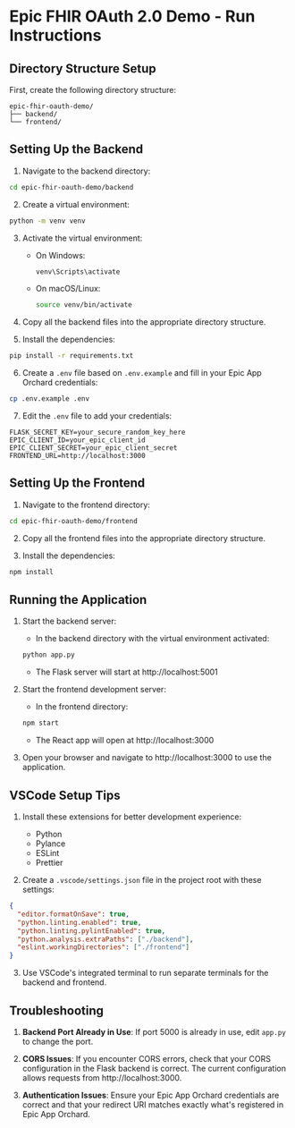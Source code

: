 # Epic FHIR OAuth 2.0 Demo - Run Instructions

## Directory Structure Setup

First, create the following directory structure:

```
epic-fhir-oauth-demo/
├── backend/
└── frontend/
```

## Setting Up the Backend

1. Navigate to the backend directory:
```bash
cd epic-fhir-oauth-demo/backend
```

2. Create a virtual environment:
```bash
python -m venv venv
```

3. Activate the virtual environment:
   - On Windows:
     ```bash
     venv\Scripts\activate
     ```
   - On macOS/Linux:
     ```bash
     source venv/bin/activate
     ```

4. Copy all the backend files into the appropriate directory structure.

5. Install the dependencies:
```bash
pip install -r requirements.txt
```

6. Create a `.env` file based on `.env.example` and fill in your Epic App Orchard credentials:
```bash
cp .env.example .env
```

7. Edit the `.env` file to add your credentials:
```
FLASK_SECRET_KEY=your_secure_random_key_here
EPIC_CLIENT_ID=your_epic_client_id
EPIC_CLIENT_SECRET=your_epic_client_secret
FRONTEND_URL=http://localhost:3000
```

## Setting Up the Frontend

1. Navigate to the frontend directory:
```bash
cd epic-fhir-oauth-demo/frontend
```

2. Copy all the frontend files into the appropriate directory structure.

3. Install the dependencies:
```bash
npm install
```

## Running the Application

1. Start the backend server:
   - In the backend directory with the virtual environment activated:
   ```bash
   python app.py
   ```
   - The Flask server will start at http://localhost:5001

2. Start the frontend development server:
   - In the frontend directory:
   ```bash
   npm start
   ```
   - The React app will open at http://localhost:3000

3. Open your browser and navigate to http://localhost:3000 to use the application.

## VSCode Setup Tips

1. Install these extensions for better development experience:
   - Python
   - Pylance
   - ESLint
   - Prettier

2. Create a `.vscode/settings.json` file in the project root with these settings:
```json
{
  "editor.formatOnSave": true,
  "python.linting.enabled": true,
  "python.linting.pylintEnabled": true,
  "python.analysis.extraPaths": ["./backend"],
  "eslint.workingDirectories": ["./frontend"]
}
```

3. Use VSCode's integrated terminal to run separate terminals for the backend and frontend.

## Troubleshooting

1. **Backend Port Already in Use**: If port 5000 is already in use, edit `app.py` to change the port.

2. **CORS Issues**: If you encounter CORS errors, check that your CORS configuration in the Flask backend is correct. The current configuration allows requests from http://localhost:3000.

3. **Authentication Issues**: Ensure your Epic App Orchard credentials are correct and that your redirect URI matches exactly what's registered in Epic App Orchard.